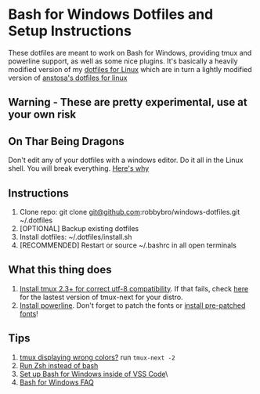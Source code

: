 # Bash for Windows Dotfiles and Setup Instructions

These dotfiles are meant to work on Bash for Windows, providing tmux and powerline support, as well as some nice plugins. It's basically a heavily modified version of my [dotfiles for Linux](https://github.com/robbybro/dotfiles) which are in turn a lightly modified version of [anstosa's dotfiles for linux](https://github.com/anstosa/dotfiles)

## Warning - These are pretty experimental, use at your own risk

## On Thar Being Dragons
Don't edit any of your dotfiles with a windows editor. Do it all in the Linux shell. You will break everything. [Here's why](https://github.com/Microsoft/BashOnWindows/issues/904)

## Instructions
1. Clone repo: git clone git@github.com:robbybro/windows-dotfiles.git ~/.dotfiles
2. [OPTIONAL] Backup existing dotfiles
3. Install dotfiles: ~/.dotfiles/install.sh
4. [RECOMMENDED] Restart or source ~/.bashrc in all open terminals

## What this thing does 
1. [Install tmux 2.3+ for correct utf-8 compatibility](https://gist.github.com/P7h/91e14096374075f5316e). If that fails, check [here](https://launchpad.net/~pi-rho/+archive/ubuntu/dev) for the lastest version of tmux-next for your distro.
2. [Install powerline](http://powerline.readthedocs.io/en/master/installation/linux.html). Don't forget to patch the fonts or [install pre-patched fonts](https://github.com/powerline/fonts)!

## Tips
1. [tmux displaying wrong colors?](http://askubuntu.com/questions/125526/vim-in-tmux-display-wrong-colors) run `tmux-next -2`
2. [Run Zsh instead of bash](http://www.howtogeek.com/258518/how-to-use-zsh-or-another-shell-in-windows-10/)
3. [Set up Bash for Windows inside of VSS Code](https://code.visualstudio.com/docs/editor/integrated-terminal)\
4. [Bash for Windows FAQ](https://msdn.microsoft.com/en-us/commandline/wsl/faq)